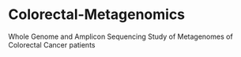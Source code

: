 # Colorectal-Metagenomics
Whole Genome and Amplicon Sequencing Study of Metagenomes of Colorectal Cancer patients
